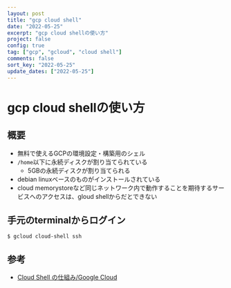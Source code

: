 ```yaml
---
layout: post
title: "gcp cloud shell"
date: "2022-05-25"
excerpt: "gcp cloud shellの使い方"
project: false
config: true
tag: ["gcp", "gcloud", "cloud shell"]
comments: false
sort_key: "2022-05-25"
update_dates: ["2022-05-25"]
---
```


# gcp cloud shellの使い方

## 概要
 - 無料で使えるGCPの環境設定・構築用のシェル
 - `/home`以下に永続ディスクが割り当てられている
   - 5GBの永続ディスクが割り当てられる
 - debian linuxベースのものがインストールされている
 - cloud memorystoreなど同じネットワーク内で動作することを期待するサービスへのアクセスは、gloud shellからだとできない

## 手元のterminalからログイン

```console
$ gcloud cloud-shell ssh
```

## 参考
 - [Cloud Shell の仕組み/Google Cloud](https://cloud.google.com/shell/docs/how-cloud-shell-works)


